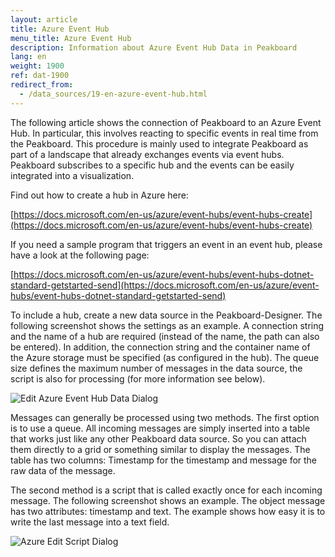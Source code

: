 ```yaml
---
layout: article
title: Azure Event Hub
menu_title: Azure Event Hub
description: Information about Azure Event Hub Data in Peakboard
lang: en
weight: 1900
ref: dat-1900
redirect_from:
  - /data_sources/19-en-azure-event-hub.html
---
```

The following article shows the connection of Peakboard to an Azure Event Hub. In particular, this involves reacting to specific events in real time from the Peakboard. This procedure is mainly used to integrate Peakboard as part of a landscape that already exchanges events via event hubs. Peakboard subscribes to a specific hub and the events can be easily integrated into a visualization.

Find out how to create a hub in Azure here:

[https://docs.microsoft.com/en-us/azure/event-hubs/event-hubs-create](https://docs.microsoft.com/en-us/azure/event-hubs/event-hubs-create)

If you need a sample program that triggers an event in an event hub, please have a look at the following page:

[https://docs.microsoft.com/en-us/azure/event-hubs/event-hubs-dotnet-standard-getstarted-send](https://docs.microsoft.com/en-us/azure/event-hubs/event-hubs-dotnet-standard-getstarted-send)

To include a hub, create a new data source in the Peakboard-Designer. The following screenshot shows the settings as an example. A connection string and the name of a hub are required (instead of the name, the path can also be entered). In addition, the connection string and the container name of the Azure storage must be specified (as configured in the hub). The queue size defines the maximum number of messages in the data source, the script is also for processing (for more information see below).

![Edit Azure Event Hub Data Dialog](/assets/images/data-sources/azure-event-hub/edit-azure-event-hub-data-dialog.png)

Messages can generally be processed using two methods. The first option is to use a queue. All incoming messages are simply inserted into a table that works just like any other Peakboard data source. So you can attach them directly to a grid or something similar to display the messages. The table has two columns: Timestamp for the timestamp and message for the raw data of the message.

The second method is a script that is called exactly once for each incoming message. The following screenshot shows an example. The object message has two attributes: timestamp and text. The example shows how easy it is to write the last message into a text field.

![Azure Edit Script Dialog](/assets/images/data-sources/azure-event-hub/azure-edit-script-dialog.png)
